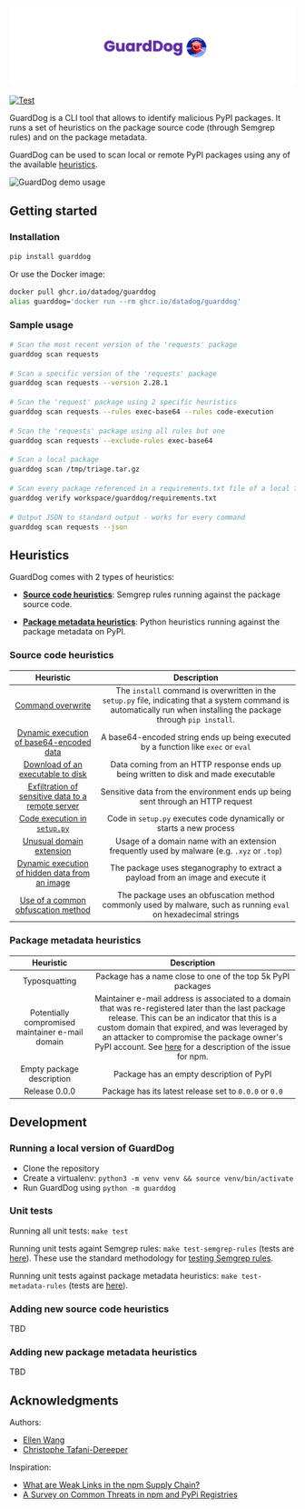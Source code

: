![GuardDog Banner](docs/images/banner.png)

[![Test](https://github.com/DataDog/guarddog/actions/workflows/test.yml/badge.svg)](https://github.com/DataDog/guarddog/actions/workflows/test.yml)

GuardDog is a CLI tool that allows to identify malicious PyPI packages. It runs a set of heuristics on the package source code (through Semgrep rules) and on the package metadata.

GuardDog can be used to scan local or remote PyPI packages using any of the available [heuristics](#heuristics).

![GuardDog demo usage](docs/images/demo.png)

## Getting started

### Installation

```sh
pip install guarddog
```

Or use the Docker image:

```sh
docker pull ghcr.io/datadog/guarddog
alias guarddog='docker run --rm ghcr.io/datadog/guarddog'
```

### Sample usage

```sh
# Scan the most recent version of the 'requests' package
guarddog scan requests

# Scan a specific version of the 'requests' package
guarddog scan requests --version 2.28.1

# Scan the 'request' package using 2 specific heuristics
guarddog scan requests --rules exec-base64 --rules code-execution

# Scan the 'requests' package using all rules but one
guarddog scan requests --exclude-rules exec-base64

# Scan a local package
guarddog scan /tmp/triage.tar.gz

# Scan every package referenced in a requirements.txt file of a local folder
guarddog verify workspace/guarddog/requirements.txt

# Output JSON to standard output - works for every command
guarddog scan requests --json
```


## Heuristics

GuardDog comes with 2 types of heuristics:

* [**Source code heuristics**](https://github.com/DataDog/guarddog/tree/main/guarddog/analyzer/sourcecode): Semgrep rules running against the package source code.

* [**Package metadata heuristics**](https://github.com/DataDog/guarddog/tree/main/guarddog/analyzer/metadata): Python heuristics running against the package metadata on PyPI.

### Source code heuristics


| **Heuristic** | **Description** |
|:---:|:---:|
| [Command overwrite](https://github.com/DataDog/guarddog/blob/main/guarddog/analyzer/sourcecode/cmd-overwrite.yml) | The `install` command is overwritten in the `setup.py` file, indicating that a system command is automatically run when installing the package through `pip install`. |
| [Dynamic execution of base64-encoded data](https://github.com/DataDog/guarddog/blob/main/guarddog/analyzer/sourcecode/exec-base64.yml) | A base64-encoded string ends up being executed by a function like `exec` or `eval` |
| [Download of an executable to disk](https://github.com/DataDog/guarddog/blob/main/guarddog/analyzer/sourcecode/download-executable.yml) | Data coming from an HTTP response ends up being written to disk and made executable |
| [Exfiltration of sensitive data to a remote server](https://github.com/DataDog/guarddog/blob/main/guarddog/analyzer/sourcecode/exfiltrate-sensitive-data.yml) | Sensitive data from the environment ends up being sent through an HTTP request |
| [Code execution in `setup.py`](https://github.com/DataDog/guarddog/blob/main/guarddog/analyzer/sourcecode/code-execution.yml) | Code in `setup.py` executes code dynamically or starts a new process |
| [Unusual domain extension](https://github.com/DataDog/guarddog/blob/main/guarddog/analyzer/sourcecode/shady-links.yml) | Usage of a domain name with an extension frequently used by malware (e.g. `.xyz` or `.top`) |
| [Dynamic execution of hidden data from an image](https://github.com/DataDog/guarddog/blob/main/guarddog/analyzer/sourcecode/steganography.yml) | The package uses steganography to extract a payload from an image and execute it |
| [Use of a common obfuscation method](https://github.com/DataDog/guarddog/blob/main/guarddog/analyzer/sourcecode/obfuscation.yml) | The package uses an obfuscation method commonly used by malware, such as running `eval` on hexadecimal strings |

### Package metadata heuristics

| **Heuristic** | **Description** |
|:---:|:---:|
| Typosquatting | Package has a name close to one of the top 5k PyPI packages |
| Potentially compromised maintainer e-mail domain | Maintainer e-mail address is associated to a domain that was re-registered later than the last package release. This can be an indicator that this is a custom domain that expired, and was leveraged by an attacker to compromise the package owner's PyPI account. See [here](https://therecord.media/thousands-of-npm-accounts-use-email-addresses-with-expired-domains) for a description of the issue for npm. |
| Empty package description | Package has an empty description of PyPI |
| Release 0.0.0 | Package has its latest release set to `0.0.0` or `0.0` |

## Development

### Running a local version of GuardDog

* Clone the repository
* Create a virtualenv: `python3 -m venv venv && source venv/bin/activate`
* Run GuardDog using `python -m guarddog`

### Unit tests

Running all unit tests: `make test`

Running unit tests againt Semgrep rules: `make test-semgrep-rules` (tests are [here](https://github.com/DataDog/guarddog/tree/main/tests/analyzer/sourcecode)). These use the standard methodology for [testing Semgrep rules](https://semgrep.dev/docs/writing-rules/testing-rules/).

Running unit tests against package metadata heuristics: `make test-metadata-rules` (tests are [here](https://github.com/DataDog/guarddog/tree/main/tests/analyzer/metadata)).

### Adding new source code heuristics

TBD

### Adding new package metadata heuristics

TBD

## Acknowledgments

Authors: 
* [Ellen Wang](https://www.linkedin.com/in/ellen-wang-4bb5961a0/)
* [Christophe Tafani-Dereeper](https://github.com/christophetd)

Inspiration: 
* [What are Weak Links in the npm Supply Chain?](https://arxiv.org/pdf/2112.10165.pdf)
* [A Survey on Common Threats in npm and PyPi Registries](https://arxiv.org/pdf/2108.09576.pdf)
